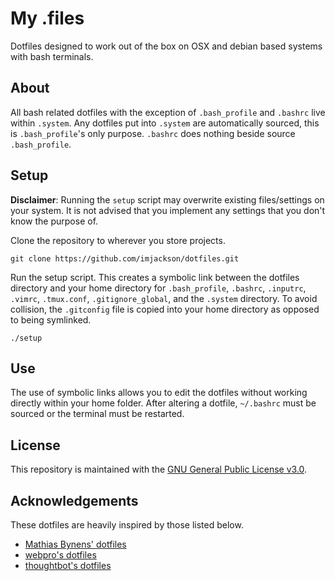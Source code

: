 # My .files
Dotfiles designed to work out of the box on OSX and debian based systems with
bash terminals.

## About
All bash related dotfiles with the exception of `.bash_profile` and `.bashrc` live within
`.system`. Any dotfiles put into `.system` are automatically sourced, this is
`.bash_profile`'s only purpose. `.bashrc` does nothing beside source
`.bash_profile`.

## Setup
**Disclaimer**: Running the `setup` script may overwrite existing files/settings on
your system. It is not advised that you implement any settings that you don't
know the purpose of.

Clone the repository to wherever you store projects.
```
git clone https://github.com/imjackson/dotfiles.git
```
Run the setup script. This creates a symbolic link between the dotfiles
directory and your home directory for `.bash_profile`, `.bashrc`, `.inputrc`, `.vimrc`,
`.tmux.conf`, `.gitignore_global`, and the `.system` directory. To avoid collision, the `.gitconfig` file is 
copied into your home directory as opposed to being symlinked.

```
./setup
```

## Use
The use of symbolic links allows you to edit the dotfiles without working
directly within your home folder. After altering a dotfile, `~/.bashrc` must be
sourced or the terminal must be restarted.

## License
This repository is maintained with the [GNU General Public License
v3.0](https://github.com/imjackson/dotfiles/blob/master/LICENSE).

## Acknowledgements
These dotfiles are heavily inspired by those listed below.
* [Mathias Bynens' dotfiles](https://github.com/mathiasbynens/dotfiles)
* [webpro's dotfiles](https://github.com/webpro/dotfiles)
* [thoughtbot's dotfiles](https://github.com/thoughtbot/dotfiles)

